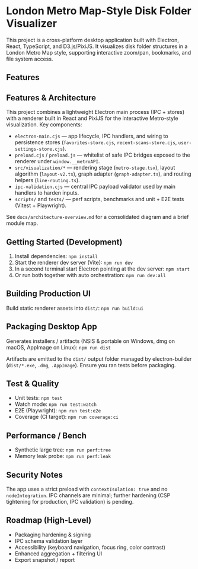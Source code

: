 # London Metro Map-Style Disk Folder Visualizer

This project is a cross-platform desktop application built with Electron, React, TypeScript, and D3.js/PixiJS. It
visualizes disk folder structures in a London Metro Map style, supporting interactive zoom/pan, bookmarks, and file
system access.

## Features

## Features & Architecture

This project combines a lightweight Electron main process (IPC + stores) with a renderer built in React and PixiJS for
the interactive Metro-style visualization. Key components:

- `electron-main.cjs` — app lifecycle, IPC handlers, and wiring to persistence stores (`favorites-store.cjs`,
  `recent-scans-store.cjs`, `user-settings-store.cjs`).
- `preload.cjs` / `preload.js` — whitelist of safe IPC bridges exposed to the renderer under `window.__metroAPI`.
- `src/visualization/*` — rendering stage (`metro-stage.tsx`), layout algorithm (`layout-v2.ts`), graph adapter
  (`graph-adapter.ts`), and routing helpers (`line-routing.ts`).
- `ipc-validation.cjs` — central IPC payload validator used by main handlers to harden inputs.
- `scripts/` and `tests/` — perf scripts, benchmarks and unit + E2E tests (Vitest + Playwright).

See `docs/architecture-overview.md` for a consolidated diagram and a brief module map.

## Getting Started (Development)

1. Install dependencies: `npm install`
2. Start the renderer dev server (Vite): `npm run dev`
3. In a second terminal start Electron pointing at the dev server: `npm start`
4. Or run both together with auto orchestration: `npm run dev:all`

## Building Production UI

Build static renderer assets into `dist/`: `npm run build:ui`

## Packaging Desktop App

Generates installers / artifacts (NSIS & portable on Windows, dmg on macOS, AppImage on Linux): `npm run dist`

Artifacts are emitted to the `dist/` output folder managed by electron-builder (`dist/*.exe`, `.dmg`, `.AppImage`).
Ensure you ran tests before packaging.

## Test & Quality

- Unit tests: `npm test`
- Watch mode: `npm run test:watch`
- E2E (Playwright): `npm run test:e2e`
- Coverage (CI target): `npm run coverage:ci`

## Performance / Bench

- Synthetic large tree: `npm run perf:tree`
- Memory leak probe: `npm run perf:leak`

## Security Notes

The app uses a strict preload with `contextIsolation: true` and no `nodeIntegration`. IPC channels are minimal; further
hardening (CSP tightening for production, IPC validation) is pending.

## Roadmap (High-Level)

- Packaging hardening & signing
- IPC schema validation layer
- Accessibility (keyboard navigation, focus ring, color contrast)
- Enhanced aggregation + filtering UI
- Export snapshot / report
